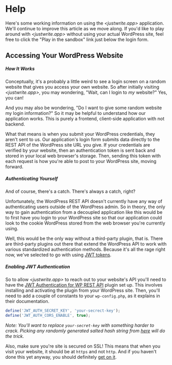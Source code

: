 # Help

Here's some working information on using the *&lt;justwrite.app&gt;* application. We'll continue to improve this article as we move along. If you'd like to play around with *&lt;justwrite.app&gt;* without using your  actual WordPress site, feel free to click the "Play in the sandbox" link just below the login form.

## Accessing Your WordPress Website

##### How It Works

Conceptually, it's a probably a little weird to see a login screen on a random website that gives you access your own website. So after initially visiting *&lt;justwrite.app&gt;*, you may wondering, "Wait, can I login to *my* website?" Yes, you can!

And you may also be wondering, "Do I want to give some random website my login information?" So it may be helpful to understand how our application works. This is purely a frontend, client-side application with not backend.

What that means is when you submit your WordPress credentials, they aren't sent to us. Our application's login form submits data directly to the REST API of the WordPress site URL you give. If your credentials are verified by your website, then an authentication token is sent back and stored in your local web browser's storage. Then, sending this token with each request is how you're able to post to your WordPress site, moving forward.

##### Authenticating Yourself

And of course, there's a catch. There's always a catch, right?

Unfortunately, the WordPress REST API doesn't currently have any way of authenticating users outside of the WordPress admin. So in theory, the only way to gain authentication from a decoupled application like this would be to first have you login to your WordPress site so that our application could look to the cookie WordPress stored from the web browser you're currently using.

Well, this would be the only way without a third-party plugin, that is. There are third-party plugins out there that extend the WordPress API to work with various standardized authentication methods. Because it's all the rage right now, we've selected to go with using [JWT tokens](https://jwt.io).

##### Enabling JWT Authentication

So to allow *&lt;justwrite.app&gt;* to reach out to your website's API you'll need to have the [JWT Authentication for WP REST API](https://wordpress.org/plugins/jwt-authentication-for-wp-rest-api/) plugin set up. This involves installing and activating the plugin from your WordPress site. Then, you'll need to add a couple of constants to your `wp-config.php`, as it explains in their documentation.

``` javascript
define('JWT_AUTH_SECRET_KEY', 'your-secrect-key');
define('JWT_AUTH_CORS_ENABLE', true);
```

*Note: You'll want to replace `your-secret-key` with something harder to crack. Picking any randomly generated salted hash string from [here](https://api.wordpress.org/secret-key/1.1/salt/) will do the trick.*

Also, make sure you're site is secured on SSL! This means that when you visit your website, it should be at `https` and not `http`. And if you haven't done this yet anyway, you should definitely [get on it](https://searchengineland.com/effective-july-2018-googles-chrome-browser-will-mark-non-https-sites-as-not-secure-291623).
